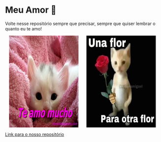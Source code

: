 # Meu Amor 💖

Volte nesse repositório sempre que precisar, sempre que quiser lembrar o quanto eu te amo! 

<div style="display: flex; justify-content: space-around;">
    <img src="./imagens/gatinho1.jpg" alt="Foto romântica 1" style="width: 45%; height: 300px;">
    <img src="./imagens/gatinho2.jpg" alt="Foto romântica 2" style="width: 45%; height: 300px;">
</div>


[Link para o nosso repositório]([link_para_a_pagina_do_repositorio](https://decocamp.github.io/TeAmoInfinitamente.github.io/))
